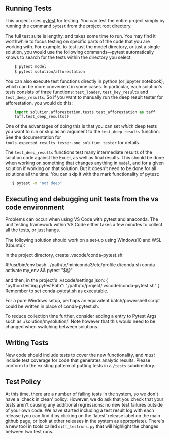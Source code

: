 ## Running Tests

This project uses [pytest](https://docs.pytest.org/en/6.2.x/contents.html) for testing.  You can test the entire project simply by running the command `pytest` from the project root directory.

The full test suite is lengthy, and takes some time to run.  You may find it worthwhile to focus testing on specific parts of the code that you are working with.  For example, to test just the model directory, or just a single solution, you would use the following commands&mdash;pytest automatically knows to search for the tests within the directory you select.
```sh
    $ pytest model
    $ pytest solution/afforestation
```

You can also execute test functions directly in python (or jupyter notebook), which can be more convenient in some cases.
In particular, each solution's tests consists of three functions: `test_loader`, `test_key_results` and `test_deep_results`.
So if you want to manually run the deep result tester for afforestation, you would do this:
```python
    import solution.afforestation.tests.test_afforestation as taff
    taff.test_deep_results()
```
One of the advantages of doing this is that you can set _which_ deep tests you want to run or skip as an argument to the `test_deep_results`
function. See the documentation for `tools.expected_results_tester.one_solution_tester` for details.

The `test_deep_results` functions test many intermediate results of the solution code against the Excel, as well as final results.
This should be done when working on something that changes anything in `model`, and for a given solution if working on that solution.
But it doesn't need to be done for all solutions all the time.  You can skip it with the mark functionality of pytest:
```sh
   $ pytest -m "not deep"
```

## Executing and debugging unit tests from the vs code environment

Problems can occur when using VS Code with pytest and anaconda. The unit testing framework within VS Code either takes a few minutes to collect all the tests, or just hangs.

The following solution should work on a set-up using Windows10 and WSL (Ubuntu):

In the project directory, create .vscode/conda-pytest.sh:

#!/usr/bin/env bash
. /path/to/miniconda3/etc/profile.d/conda.sh
conda activate my_env && pytest "$@"

and then, in the project's .vscode/settings.json:
{
    "python.testing.pytestPath": "/path/to/project/.vscode/conda-pytest.sh"
}
Remember to set conda-pytest.sh as executable.

For a pure Windows setup, perhaps an equivalent batch/powershell script could be written in place of conda-pytest.sh.

To reduce collection time further, consider adding a entry to Pytest Args such as ./solution/mysolution/. Note however that this would need to be changed when switching between solutions.

## Writing Tests

New code should include tests to cover the new functionality, and _must_ include test
coverage for code that generates analytic results.  Please conform to the existing pattern of putting tests in a `/tests` subdirectory.

## Test Policy

At this time, there are a number of failing tests in the system, so we don't have a 'check in clean' policy.  However, we do ask that you check that your tests aren't causing any additional regressions: no new test failures outside of your own code.  We have started including a test result log with each release (you can find it by clicking on the 'latest' release label on the main github page, or look at other releases in the system as appropriate).  There's a new tool in tools called `diff_testruns.py` that will highlight the changes between two test runs.
 